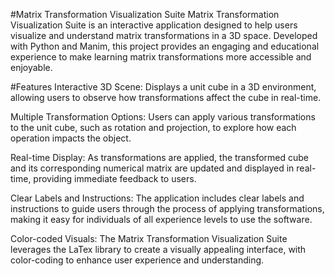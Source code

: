 #Matrix Transformation Visualization Suite
Matrix Transformation Visualization Suite is an interactive application designed to help users visualize and understand matrix transformations in a 3D space. Developed with Python and Manim, this project provides an engaging and educational experience to make learning matrix transformations more accessible and enjoyable.

#Features
Interactive 3D Scene: Displays a unit cube in a 3D environment, allowing users to observe how transformations affect the cube in real-time.

Multiple Transformation Options: Users can apply various transformations to the unit cube, such as rotation and projection, to explore how each operation impacts the object.

Real-time Display: As transformations are applied, the transformed cube and its corresponding numerical matrix are updated and displayed in real-time, providing immediate feedback to users.

Clear Labels and Instructions: The application includes clear labels and instructions to guide users through the process of applying transformations, making it easy for individuals of all experience levels to use the software.

Color-coded Visuals: The Matrix Transformation Visualization Suite leverages the LaTex library to create a visually appealing interface, with color-coding to enhance user experience and understanding.

